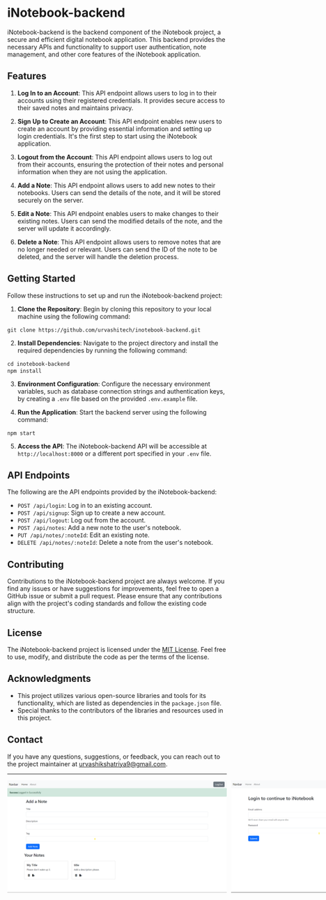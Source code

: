 # iNotebook-backend

iNotebook-backend is the backend component of the iNotebook project, a secure and efficient digital notebook application. This backend provides the necessary APIs and functionality to support user authentication, note management, and other core features of the iNotebook application.

## Features

1. **Log In to an Account**: This API endpoint allows users to log in to their accounts using their registered credentials. It provides secure access to their saved notes and maintains privacy.

2. **Sign Up to Create an Account**: This API endpoint enables new users to create an account by providing essential information and setting up login credentials. It's the first step to start using the iNotebook application.

3. **Logout from the Account**: This API endpoint allows users to log out from their accounts, ensuring the protection of their notes and personal information when they are not using the application.

4. **Add a Note**: This API endpoint allows users to add new notes to their notebooks. Users can send the details of the note, and it will be stored securely on the server.

5. **Edit a Note**: This API endpoint enables users to make changes to their existing notes. Users can send the modified details of the note, and the server will update it accordingly.

6. **Delete a Note**: This API endpoint allows users to remove notes that are no longer needed or relevant. Users can send the ID of the note to be deleted, and the server will handle the deletion process.

## Getting Started

Follow these instructions to set up and run the iNotebook-backend project:

1. **Clone the Repository**: Begin by cloning this repository to your local machine using the following command:
```
git clone https://github.com/urvashitech/inotebook-backend.git
```

2. **Install Dependencies**: Navigate to the project directory and install the required dependencies by running the following command:

```
cd inotebook-backend
npm install
```

3. **Environment Configuration**: Configure the necessary environment variables, such as database connection strings and authentication keys, by creating a `.env` file based on the provided `.env.example` file.

4. **Run the Application**: Start the backend server using the following command:

```
npm start
```

5. **Access the API**: The iNotebook-backend API will be accessible at `http://localhost:8000` or a different port specified in your `.env` file.

## API Endpoints

The following are the API endpoints provided by the iNotebook-backend:

- `POST /api/login`: Log in to an existing account.
- `POST /api/signup`: Sign up to create a new account.
- `POST /api/logout`: Log out from the account.
- `POST /api/notes`: Add a new note to the user's notebook.
- `PUT /api/notes/:noteId`: Edit an existing note.
- `DELETE /api/notes/:noteId`: Delete a note from the user's notebook.

## Contributing

Contributions to the iNotebook-backend project are always welcome. If you find any issues or have suggestions for improvements, feel free to open a GitHub issue or submit a pull request. Please ensure that any contributions align with the project's coding standards and follow the existing code structure.

## License

The iNotebook-backend project is licensed under the [MIT License](LICENSE). Feel free to use, modify, and distribute the code as per the terms of the license.

## Acknowledgments

- This project utilizes various open-source libraries and tools for its functionality, which are listed as dependencies in the `package.json` file.
- Special thanks to the contributors of the libraries and resources used in this project.

## Contact

If you have any questions, suggestions, or feedback, you can reach out to the project maintainer at [urvashikshatriya9@gmail.com](mailto:urvashikshatriya9@gmail.com).

----

<div style="display: flex;">
  <img src="./static/screenshot2023-08-11-121610.png" alt="Screenshot 1" style="margin-right: 10px;">
  <img src="./static/screenshot2023-08-11-121730.png" alt="Screenshot 2">
</div>